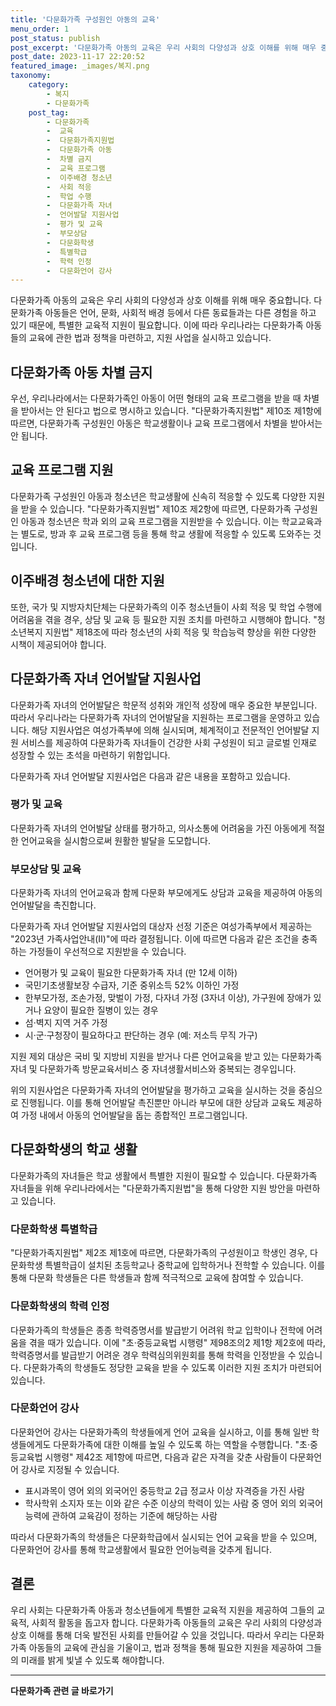 ```yaml
---
title: '다문화가족 구성원인 아동의 교육'
menu_order: 1
post_status: publish
post_excerpt: '다문화가족 아동의 교육은 우리 사회의 다양성과 상호 이해를 위해 매우 중요합니다. 다문화가족 아동들은 언어, 문화, 사회적 배경 등에서 다른 동료들과는 다른 경험을 하고 있기 때문에, 특별한 교육적 지원이 필요합니다. 이에 따라 우리나라는 다문화가족 아동들의 교육에 관한 법과 정책을 마련하고, 지원 사업을 실시하고 있습니다.'
post_date: 2023-11-17 22:20:52
featured_image: _images/복지.png
taxonomy:
    category:
        - 복지
        - 다문화가족
    post_tag:
        - 다문화가족
        -  교육
        -  다문화가족지원법
        -  다문화가족 아동
        -  차별 금지
        -  교육 프로그램
        -  이주배경 청소년
        -  사회 적응
        -  학업 수행
        -  다문화가족 자녀
        -  언어발달 지원사업
        -  평가 및 교육
        -  부모상담
        -  다문화학생
        -  특별학급
        -  학력 인정
        -  다문화언어 강사
---
```



다문화가족 아동의 교육은 우리 사회의 다양성과 상호 이해를 위해 매우 중요합니다. 다문화가족 아동들은 언어, 문화, 사회적 배경 등에서 다른 동료들과는 다른 경험을 하고 있기 때문에, 특별한 교육적 지원이 필요합니다. 이에 따라 우리나라는 다문화가족 아동들의 교육에 관한 법과 정책을 마련하고, 지원 사업을 실시하고 있습니다.

## 다문화가족 아동 차별 금지

우선, 우리나라에서는 다문화가족인 아동이 어떤 형태의 교육 프로그램을 받을 때 차별을 받아서는 안 된다고 법으로 명시하고 있습니다. "다문화가족지원법" 제10조 제1항에 따르면, 다문화가족 구성원인 아동은 학교생활이나 교육 프로그램에서 차별을 받아서는 안 됩니다.

## 교육 프로그램 지원

다문화가족 구성원인 아동과 청소년은 학교생활에 신속히 적응할 수 있도록 다양한 지원을 받을 수 있습니다. "다문화가족지원법" 제10조 제2항에 따르면, 다문화가족 구성원인 아동과 청소년은 학과 외의 교육 프로그램을 지원받을 수 있습니다. 이는 학교교육과는 별도로, 방과 후 교육 프로그램 등을 통해 학교 생활에 적응할 수 있도록 도와주는 것입니다.

## 이주배경 청소년에 대한 지원

또한, 국가 및 지방자치단체는 다문화가족의 이주 청소년들이 사회 적응 및 학업 수행에 어려움을 겪을 경우, 상담 및 교육 등 필요한 지원 조치를 마련하고 시행해야 합니다. "청소년복지 지원법" 제18조에 따라 청소년의 사회 적응 및 학습능력 향상을 위한 다양한 시책이 제공되어야 합니다.

## 다문화가족 자녀 언어발달 지원사업

다문화가족 자녀의 언어발달은 학문적 성취와 개인적 성장에 매우 중요한 부분입니다. 따라서 우리나라는 다문화가족 자녀의 언어발달을 지원하는 프로그램을 운영하고 있습니다. 해당 지원사업은 여성가족부에 의해 실시되며, 체계적이고 전문적인 언어발달 지원 서비스를 제공하여 다문화가족 자녀들이 건강한 사회 구성원이 되고 글로벌 인재로 성장할 수 있는 초석을 마련하기 위함입니다.

다문화가족 자녀 언어발달 지원사업은 다음과 같은 내용을 포함하고 있습니다.

### 평가 및 교육

다문화가족 자녀의 언어발달 상태를 평가하고, 의사소통에 어려움을 가진 아동에게 적절한 언어교육을 실시함으로써 원활한 발달을 도모합니다.

### 부모상담 및 교육

다문화가족 자녀의 언어교육과 함께 다문화 부모에게도 상담과 교육을 제공하여 아동의 언어발달을 촉진합니다.

다문화가족 자녀 언어발달 지원사업의 대상자 선정 기준은 여성가족부에서 제공하는 "2023년 가족사업안내(Ⅱ)"에 따라 결정됩니다. 이에 따르면 다음과 같은 조건을 충족하는 가정들이 우선적으로 지원받을 수 있습니다.

- 언어평가 및 교육이 필요한 다문화가족 자녀 (만 12세 이하)
- 국민기초생활보장 수급자, 기준 중위소득 52% 이하인 가정
- 한부모가정, 조손가정, 맞벌이 가정, 다자녀 가정 (3자녀 이상), 가구원에 장애가 있거나 요양이 필요한 질병이 있는 경우
- 섬·벽지 지역 거주 가정
- 시·군·구청장이 필요하다고 판단하는 경우 (예: 저소득 무직 가구)

지원 제외 대상은 국비 및 지방비 지원을 받거나 다른 언어교육을 받고 있는 다문화가족 자녀 및 다문화가족 방문교육서비스 중 자녀생활서비스와 중복되는 경우입니다.

위의 지원사업은 다문화가족 자녀의 언어발달을 평가하고 교육을 실시하는 것을 중심으로 진행됩니다. 이를 통해 언어발달 촉진뿐만 아니라 부모에 대한 상담과 교육도 제공하여 가정 내에서 아동의 언어발달을 돕는 종합적인 프로그램입니다.

## 다문화학생의 학교 생활

다문화가족의 자녀들은 학교 생활에서 특별한 지원이 필요할 수 있습니다. 다문화가족 자녀들을 위해 우리나라에서는 "다문화가족지원법"을 통해 다양한 지원 방안을 마련하고 있습니다.

### 다문화학생 특별학급

"다문화가족지원법" 제2조 제1호에 따르면, 다문화가족의 구성원이고 학생인 경우, 다문화학생 특별학급이 설치된 초등학교나 중학교에 입학하거나 전학할 수 있습니다. 이를 통해 다문화 학생들은 다른 학생들과 함께 적극적으로 교육에 참여할 수 있습니다.

### 다문화학생의 학력 인정

다문화가족의 학생들은 종종 학력증명서를 발급받기 어려워 학교 입학이나 전학에 어려움을 겪을 때가 있습니다. 이에 "초·중등교육법 시행령" 제98조의2 제1항 제2호에 따라, 학력증명서를 발급받기 어려운 경우 학력심의위원회를 통해 학력을 인정받을 수 있습니다. 다문화가족의 학생들도 정당한 교육을 받을 수 있도록 이러한 지원 조치가 마련되어 있습니다.

### 다문화언어 강사

다문화언어 강사는 다문화가족의 학생들에게 언어 교육을 실시하고, 이를 통해 일반 학생들에게도 다문화가족에 대한 이해를 높일 수 있도록 하는 역할을 수행합니다. "초·중등교육법 시행령" 제42조 제1항에 따르면, 다음과 같은 자격을 갖춘 사람들이 다문화언어 강사로 지정될 수 있습니다.

- 표시과목이 영어 외의 외국어인 중등학교 2급 정교사 이상 자격증을 가진 사람
- 학사학위 소지자 또는 이와 같은 수준 이상의 학력이 있는 사람 중 영어 외의 외국어능력에 관하여 교육감이 정하는 기준에 해당하는 사람

따라서 다문화가족의 학생들은 다문화학급에서 실시되는 언어 교육을 받을 수 있으며, 다문화언어 강사를 통해 학교생활에서 필요한 언어능력을 갖추게 됩니다.

## 결론

우리 사회는 다문화가족 아동과 청소년들에게 특별한 교육적 지원을 제공하여 그들의 교육적, 사회적 활동을 돕고자 합니다. 다문화가족 아동들의 교육은 우리 사회의 다양성과 상호 이해를 통해 더욱 발전된 사회를 만들어갈 수 있을 것입니다. 따라서 우리는 다문화가족 아동들의 교육에 관심을 기울이고, 법과 정책을 통해 필요한 지원을 제공하여 그들의 미래를 밝게 빛낼 수 있도록 해야합니다.
<!-- wp:separator -->
<hr class="wp-block-separator has-alpha-channel-opacity"/>
<!-- /wp:separator -->

<!-- wp:group {"backgroundColor":"base","layout":{"type":"constrained"}} -->
<div class="wp-block-group has-base-background-color has-background"><!-- wp:paragraph {"align":"center","fontSize":"medium"} -->
<p class="has-text-align-center has-large-font-size"><strong>다문화가족 관련 글 바로가기</strong></p>
<!-- /wp:paragraph -->


<!-- wp:latest-posts
{"categories":[{"id":22666,"count":19,"description":"","link":"https://uknowlaw.com/category/%eb%8b%a4%eb%ac%b8%ed%99%94%ea%b0%80%ec%a1%b1/","name":"다문화가족","slug":"다문화가족","taxonomy":"category","parent":0,"meta":[],"_links":{"self":[{"href":"https://uknowlaw.com/wp-json/wp/v2/categories/22666"}],"collection":[{"href":"https://uknowlaw.com/wp-json/wp/v2/categories"}],"about":[{"href":"https://uknowlaw.com/wp-json/wp/v2/taxonomies/category"}],"wp:post_type":[{"href":"https://uknowlaw.com/wp-json/wp/v2/posts?categories=22666"}],"curies":[{"name":"wp","href":"https://api.w.org/{rel}","templated":true}]}}],"postsToShow":100,"excerptLength":28,"postLayout":"grid","columns":2,"featuredImageAlign":"left","featuredImageSizeSlug":"large","fontSize":"small"} /--></div>
<!-- /wp:group -->